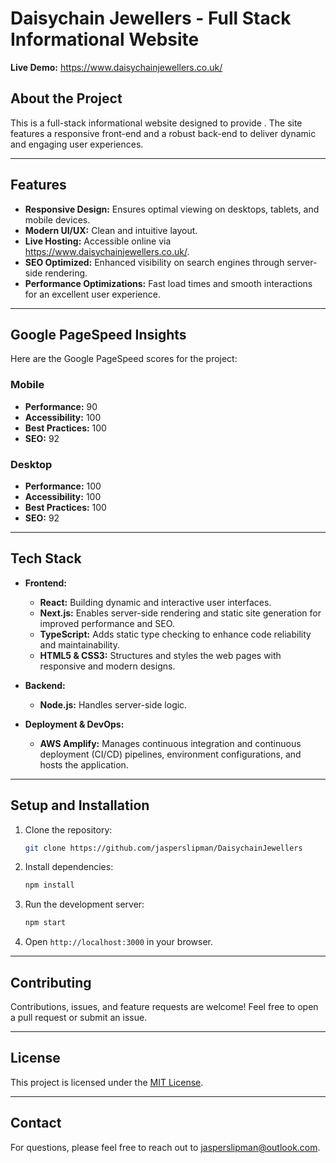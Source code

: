 # Daisychain Jewellers - Full Stack Informational Website 

**Live Demo:** https://www.daisychainjewellers.co.uk/

## About the Project

This is a full-stack informational website designed to provide . The site features a responsive front-end and a robust back-end to deliver dynamic and engaging user experiences.

---

## Features

- **Responsive Design:** Ensures optimal viewing on desktops, tablets, and mobile devices.
- **Modern UI/UX:** Clean and intuitive layout.
- **Live Hosting:** Accessible online via https://www.daisychainjewellers.co.uk/.
- **SEO Optimized:** Enhanced visibility on search engines through server-side rendering.
- **Performance Optimizations:** Fast load times and smooth interactions for an excellent user experience.

---

## Google PageSpeed Insights

Here are the Google PageSpeed scores for the project:

### Mobile
- **Performance:** 90
- **Accessibility:** 100
- **Best Practices:** 100
- **SEO:** 92

### Desktop
- **Performance:** 100
- **Accessibility:** 100
- **Best Practices:** 100
- **SEO:** 92

---

## Tech Stack

- **Frontend:**
  - **React:** Building dynamic and interactive user interfaces.
  - **Next.js:** Enables server-side rendering and static site generation for improved performance and SEO.
  - **TypeScript:** Adds static type checking to enhance code reliability and maintainability.
  - **HTML5 & CSS3:** Structures and styles the web pages with responsive and modern designs.
  
- **Backend:**
  - **Node.js:** Handles server-side logic.
  
- **Deployment & DevOps:**
  - **AWS Amplify:** Manages continuous integration and continuous deployment (CI/CD) pipelines, environment configurations, and hosts the application.

---

## Setup and Installation

1. Clone the repository:
   ```bash
   git clone https://github.com/jasperslipman/DaisychainJewellers
   ```
2. Install dependencies:
   ```bash
   npm install
   ```
3. Run the development server:
   ```bash
   npm start
   ```
4. Open `http://localhost:3000` in your browser.

---

## Contributing

Contributions, issues, and feature requests are welcome! Feel free to open a pull request or submit an issue.

---

## License

This project is licensed under the [MIT License](LICENSE).

---

## Contact

For questions, please feel free to reach out to jasperslipman@outlook.com. 
